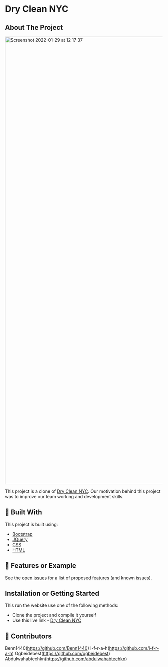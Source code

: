 # Dry Clean NYC

<!-- ABOUT THE PROJECT -->
## About The Project

[<img width="1432" alt="Screenshot 2022-01-29 at 12 17 37" src="https://user-images.githubusercontent.com/90143819/151660702-65fd4519-8c7c-4ceb-a0f2-f496ec6a81da.png">](https://www.drycleannyc.com/)


This project is a clone of [Dry Clean NYC](https://www.drycleannyc.com/). Our motivation behind this project was to improve our team working and development skills. 

## 🔨 Built With

This project is built using:
* [Bootstrap](https://getbootstrap.com)
* [JQuery](https://jquery.com)
* [CSS](https://www.w3.org/Style/CSS/Overview.en.html)
* [HTML](https://en.wikipedia.org/wiki/HTML#:~:text=The%20HyperText%20Markup%20Language%2C%20or,displayed%20in%20a%20web%20browser.&text=HTML%20provides%20a%20means%20to,links%2C%20quotes%20and%20other%20items.)

## 🚧 Features or Example

See the [open issues](https://github.com/chingu-voyages/v36-toucans-team-01/issues) for a list of proposed features (and known issues).


## Installation or Getting Started

This run the website use one of the following methods:
* Clone the project and compile it yourself
* Use this live link - [Dry Clean NYC](https://www.drycleannyc.com/)


## 🤝 Contributors

Benn1440(https://github.com/Benn1440)
I-f-r-a-h(https://github.com/i-f-r-a-h)
Ogbeidebest(https://github.com/ogbeidebest)
Abdulwahabtechkn(https://github.com/abdulwahabtechkn)


